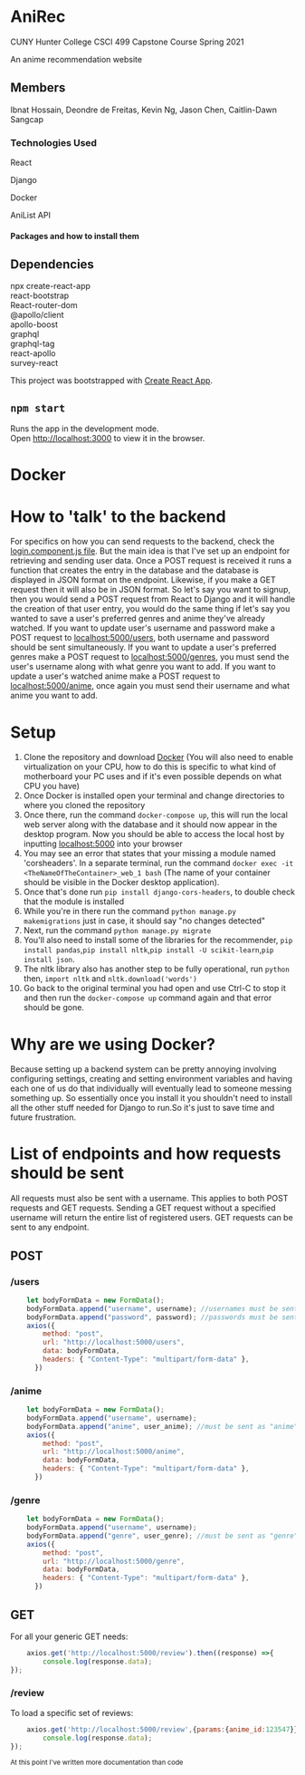# AniRec
<insert description>
 
 CUNY Hunter College CSCI 499 Capstone Course Spring 2021
 
 An anime recommendation website
 
## Members
  Ibnat Hossain, Deondre de Freitas, Kevin Ng, Jason Chen, Caitlin-Dawn Sangcap
### Technologies Used

React

Django

Docker

AniList API

#### Packages and how to install them

## Dependencies

npx create-react-app \
react-bootstrap \
React-router-dom \
@apollo/client \
apollo-boost \
graphql \
graphql-tag \
react-apollo \
survey-react 

This project was bootstrapped with [Create React App](https://github.com/facebook/create-react-app).
## `npm start`

Runs the app in the development mode.\
Open [http://localhost:3000](http://localhost:3000) to view it in the browser.
# Docker
# How to 'talk' to the backend
For specifics on how you can send requests to the backend, check the [login.component.js file](https://github.com/Deondrede/AniRec/blob/Backend/anirec/src/components/landing_page/login.component.js). But the main idea is that I've set up an endpoint for retrieving and sending user data. Once a POST request is received it runs a function that creates the entry in the database and the database is displayed in JSON format on the endpoint. Likewise, if you make a GET request then it will also be in JSON format. So let's say you want to signup, then you would send a POST request from React to Django and it will handle the creation of that user entry, you would do the same thing if let's say you wanted to save a user's preferred genres and anime they've already watched. If you want to update user's username and password make a POST request to [localhost:5000/users](http://localhost:5000/users), both username and password should be sent simultaneously. If you want to update a user's preferred genres make a POST request to [localhost:5000/genres](http://localhost:5000/genres), you must send the user's username along with what genre you want to add. If you want to update a user's watched anime make a POST request to [localhost:5000/anime](http://localhost:5000/anime), once again you must send their username and what anime you want to add.
# Setup
1. Clone the repository and download [Docker](https://www.docker.com/get-started) (You will also need to enable virtualization on your CPU, how to do this is specific to what kind of motherboard your PC uses and if it's even possible depends on what CPU you have)
2. Once Docker is installed open your terminal and change directories to where you cloned the repository
3. Once there, run the command `docker-compose up`, this will run the local web server along with the database and it should now appear in the desktop program. Now you should be able to access the local host by inputting [localhost:5000](http://localhost:5000) into your browser
4. You may see an error that states that your missing a module named 'corsheaders'. In a separate terminal, run the command `docker exec -it <TheNameOfTheContainer>_web_1 bash` (The name of your container should be visible in the Docker desktop application).
5. Once that's done run `pip install django-cors-headers`, to double check that the module is installed
6. While you're in there run the command `python manage.py makemigrations` just in case, it should say "no changes detected"
7. Next, run the command `python manage.py migrate`
8. You'll also need to install some of the libraries for the recommender, `pip install pandas`,`pip install nltk`,`pip install -U scikit-learn`,`pip install json`.
9. The nltk library also has another step to be fully operational, run `python` then, `import nltk` and `nltk.download('words')`
10. Go back to the original terminal you had open and use Ctrl-C to stop it and then run the `docker-compose up` command again and that error should be gone.
# Why are we using Docker?
Because setting up a backend system can be pretty annoying involving configuring settings, creating and setting environment variables and having each one of us do that individually will eventually lead to someone messing something up. So essentially once you install it you shouldn't need to install all the other stuff needed for Django to run.So it's just to save time and future frustration.
# List of endpoints and how requests should be sent
All requests must also be sent with a username. This applies to both POST requests and GET requests. Sending a GET request without a specified username will return the entire list of registered users. GET requests can be sent to any endpoint.
## POST
### /users
```javascript
    let bodyFormData = new FormData();
    bodyFormData.append("username", username); //usernames must be sent as "username"
    bodyFormData.append("password", password); //passwords must be sent as "password"
    axios({
        method: "post",
        url: "http://localhost:5000/users",
        data: bodyFormData,
        headers: { "Content-Type": "multipart/form-data" },
      })
```
### /anime
```javascript
    let bodyFormData = new FormData();
    bodyFormData.append("username", username);
    bodyFormData.append("anime", user_anime); //must be sent as "anime"
    axios({
        method: "post",
        url: "http://localhost:5000/anime",
        data: bodyFormData,
        headers: { "Content-Type": "multipart/form-data" },
      })
```
### /genre
```javascript
    let bodyFormData = new FormData();
    bodyFormData.append("username", username);
    bodyFormData.append("genre", user_genre); //must be sent as "genre"
    axios({
        method: "post",
        url: "http://localhost:5000/genre",
        data: bodyFormData,
        headers: { "Content-Type": "multipart/form-data" },
      })
```
## GET
For all your generic GET needs:
```javascript
    axios.get('http://localhost:5000/review').then((response) =>{
        console.log(response.data);
});
```
### /review
To load a specific set of reviews:
```javascript
    axios.get('http://localhost:5000/review',{params:{anime_id:123547}}).then((response) =>{
        console.log(response.data);
});
```
<sup>At this point I've written more documentation than code</sup>

